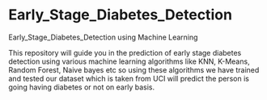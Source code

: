 # Early_Stage_Diabetes_Detection
Early_Stage_Diabetes_Detection using Machine Learning

This repository will guide you in the prediction of early stage diabetes detection using various machine learning algorithms like KNN, K-Means, Random Forest, Naive bayes etc so using these algorithms we have trained and tested our dataset which is taken from UCI will predict the person is going having diabetes or not on early basis.
